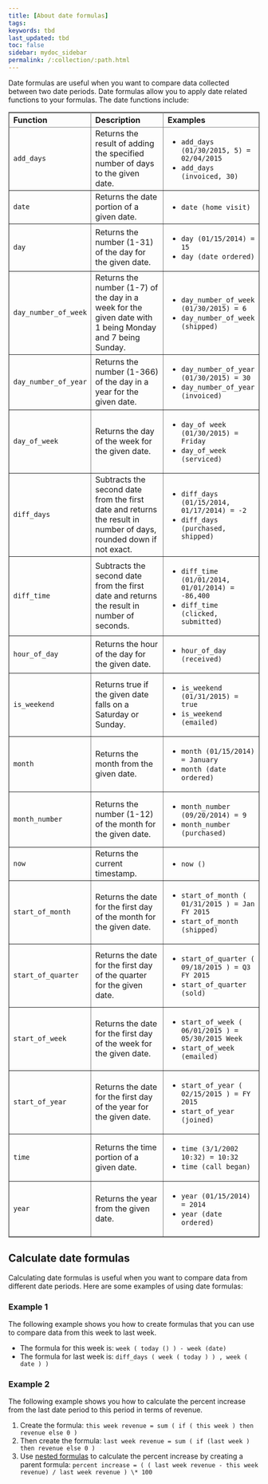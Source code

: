 ```yaml
---
title: [About date formulas]
tags:
keywords: tbd
last_updated: tbd
toc: false
sidebar: mydoc_sidebar
permalink: /:collection/:path.html
---
```

Date formulas are useful when you want to compare data collected between two date periods. Date formulas allow you to apply date related functions to your formulas. The date functions include:

<table cellpadding="4" cellspacing="0" summary="" id="keyword_reference__table_ynp_tvj_tw" class="table" frame="border" border="1" rules="all">
   <colgroup>
      <col style="width:25%"/>
      <col style="width:30%"/>
      <col style="width:30%"/>
   </colgroup>
   <thead class="thead" style="text-align:left;">
      <tr>
         <th>Function</th>
         <th>Description</th>
         <th>Examples</th>
      </tr>
   </thead>
   <tbody class="tbody">
      <tr>
         <td><code>add_days</code></td>
         <td>Returns the result of adding the specified number of days to the given date.</td>
         <td>
            <ul>
               <li><code>add_days (01/30/2015, 5) = 02/04/2015</code></li>
               <li><code>add_days (invoiced, 30)</code></li>
            </ul>
         </td>
      </tr>
      <tr>
         <td><code>date</code></td>
         <td>Returns the date portion of a given date.</td>
         <td>
            <ul>
               <li><code>date (home visit)</code></li>
            </ul>
         </td>
      </tr>
      <tr>
         <td><code>day</code></td>
         <td>Returns the number (1-31) of the day for the given date.</td>
         <td>
            <ul>
               <li><code>day (01/15/2014) = 15</code></li>
               <li><code>day (date ordered)</code></li>
            </ul>
         </td>
      </tr>
      <tr>
         <td><code>day_number_of_week</code></td>
         <td>Returns the number (1-7) of the day in a week for the given date with 1 being Monday
            and 7 being Sunday.
         </td>
         <td>
            <ul>
               <li><code>day_number_of_week (01/30/2015) = 6</code></li>
               <li><code>day_number_of_week (shipped)</code></li>
            </ul>
         </td>
      </tr>
      <tr>
         <td><code>day_number_of_year</code></td>
         <td>Returns the number (1-366) of the day in a year for the given date.</td>
         <td>
            <ul>
               <li><code>day_number_of_year (01/30/2015) = 30</code></li>
               <li><code>day_number_of_year (invoiced)</code></li>
            </ul>
         </td>
      </tr>
      <tr>
         <td><code>day_of_week</code></td>
         <td>Returns the day of the week for the given date.</td>
         <td>
            <ul>
               <li><code>day_of week (01/30/2015) = Friday</code></li>
               <li><code>day_of_week (serviced)</code></li>
            </ul>
         </td>
      </tr>
      <tr>
         <td><code>diff_days</code></td>
         <td>Subtracts the second date from the first date and returns the result in number of days,
            rounded down if not exact.
         </td>
         <td>
            <ul>
               <li><code>diff_days (01/15/2014, 01/17/2014) = -2</code></li>
               <li><code>diff_days (purchased, shipped)</code></li>
            </ul>
         </td>
      </tr>
      <tr>
         <td><code>diff_time</code></td>
         <td>Subtracts the second date from the first date and returns the result in number of
            seconds.
         </td>
         <td>
            <ul>
               <li><code>diff_time (01/01/2014, 01/01/2014) = -86,400</code></li>
               <li><code>diff_time (clicked, submitted)</code></li>
            </ul>
         </td>
      </tr>
      <tr>
         <td><code>hour_of_day</code></td>
         <td>Returns the hour of the day for the given date.</td>
         <td>
            <ul>
               <li><code>hour_of_day (received)</code></li>
            </ul>
         </td>
      </tr>
      <tr>
         <td><code>is_weekend</code></td>
         <td>Returns true if the given date falls on a Saturday or Sunday.</td>
         <td>
            <ul>
               <li><code>is_weekend (01/31/2015) = true</code></li>
               <li><code>is_weekend (emailed)</code></li>
            </ul>
         </td>
      </tr>
      <tr>
         <td><code>month</code></td>
         <td>Returns the month from the given date.</td>
         <td>
            <ul>
               <li><code>month (01/15/2014) = January</code></li>
               <li><code>month (date ordered)</code></li>
            </ul>
         </td>
      </tr>
      <tr>
         <td><code>month_number</code></td>
         <td>Returns the number (1-12) of the month for the given date.</td>
         <td>
            <ul>
               <li><code>month_number (09/20/2014) = 9</code></li>
               <li><code>month_number (purchased)</code></li>
            </ul>
         </td>
      </tr>
      <tr>
         <td><code>now</code></td>
         <td>Returns the current timestamp.</td>
         <td>
            <ul>
               <li><code>now ()</code></li>
            </ul>
         </td>
      </tr>
      <tr>
         <td><code>start_of_month</code></td>
         <td>Returns the date for the first day of the month for the given date.</td>
         <td>
            <ul>
               <li><code>start_of_month ( 01/31/2015 ) = Jan FY 2015</code></li>
               <li><code>start_of_month (shipped)</code></li>
            </ul>
         </td>
      </tr>
      <tr>
         <td><code>start_of_quarter</code></td>
         <td>Returns the date for the first day of the quarter for the given date.</td>
         <td>
            <ul>
               <li><code>start_of_quarter ( 09/18/2015 ) = Q3 FY 2015</code></li>
               <li><code>start_of_quarter (sold)</code></li>
            </ul>
         </td>
      </tr>
      <tr>
         <td><code>start_of_week</code></td>
         <td>Returns the date for the first day of the week for the given date.</td>
         <td>
            <ul>
               <li><code>start_of_week ( 06/01/2015 ) = 05/30/2015 Week</code></li>
               <li><code>start_of_week (emailed)</code></li>
            </ul>
         </td>
      </tr>
      <tr>
         <td><code>start_of_year</code></td>
         <td>Returns the date for the first day of the year for the given date. </td>
         <td>
            <ul>
               <li><code>start_of_year ( 02/15/2015 ) = FY 2015</code></li>
               <li><code>start_of_year (joined)</code></li>
            </ul>
         </td>
      </tr>
      <tr>
         <td><code>time</code></td>
         <td>Returns the time portion of a given date.</td>
         <td>
            <ul>
               <li><code>time (3/1/2002 10:32) = 10:32</code></li>
               <li><code>time (call began)</code></li>
            </ul>
         </td>
      </tr>
      <tr>
         <td><code>year</code></td>
         <td>Returns the year from the given date.</td>
          <td>
            <ul>
               <li><code>year (01/15/2014) = 2014</code></li>
               <li><code>year (date ordered)</code></li>
            </ul>
         </td>
      </tr>
   </tbody>
</table>

## Calculate date formulas

Calculating date formulas is useful when you want to compare data from different date periods. Here are some examples of using date formulas:

### Example 1

The following example shows you how to create formulas that you can use to compare data from this week to last week.

- The formula for this week is: `week ( today () ) - week (date)`
- The formula for last week is: `diff_days ( week ( today ) ) , week ( date ) )`

### Example 2

The following example shows you how to calculate the percent increase from the last date period to this period in terms of revenue.

1. Create the formula: `this week revenue = sum ( if ( this week ) then revenue else 0 )`
2. Then create the formula: `last week revenue = sum ( if (last week ) then revenue else 0 )`
3. Use [nested formulas](../../complex_searches/about-nested-formulas.html#) to calculate the percent increase by creating a parent formula: `percent increase = ( ( last week revenue - this week revenue) / last week revenue ) \* 100`
